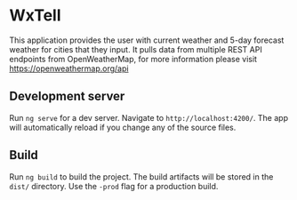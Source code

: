 # WxTell

This application provides the user with current weather and 5-day forecast weather for cities that they input. It pulls data from multiple REST API endpoints from OpenWeatherMap, for more information please visit https://openweathermap.org/api

## Development server

Run `ng serve` for a dev server. Navigate to `http://localhost:4200/`. The app will automatically reload if you change any of the source files.

## Build

Run `ng build` to build the project. The build artifacts will be stored in the `dist/` directory. Use the `-prod` flag for a production build.

